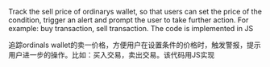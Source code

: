 Track the sell price of ordinarys wallet, so that users can set the price of the condition, trigger an alert and prompt the user to take further action. For example: buy transaction, sell transaction. The code is implemented in JS

追踪ordinals wallet的卖一价格，方便用户在设置条件的价格时，触发警报，提示用户进一步的操作。比如：买入交易，卖出交易。该代码用JS实现

